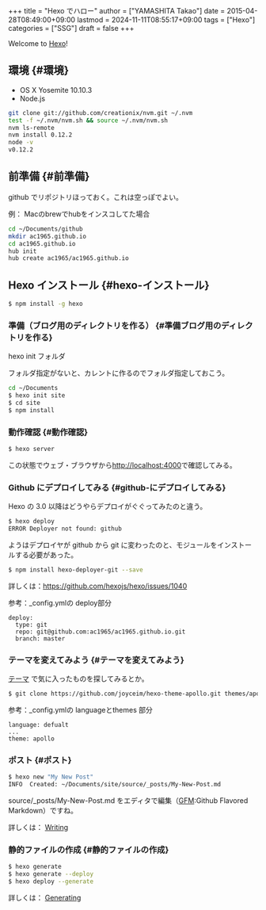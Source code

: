 +++
title = "Hexo でハロー"
author = ["YAMASHITA Takao"]
date = 2015-04-28T08:49:00+09:00
lastmod = 2024-11-11T08:55:17+09:00
tags = ["Hexo"]
categories = ["SSG"]
draft = false
+++

Welcome to [Hexo](http://hexo.io)!


## 環境 {#環境}

-   OS X Yosemite 10.10.3
-   Node.js

<!--listend-->

```sh
git clone git://github.com/creationix/nvm.git ~/.nvm
test -f ~/.nvm/nvm.sh && source ~/.nvm/nvm.sh
nvm ls-remote
nvm install 0.12.2
node -v
v0.12.2
```


## 前準備 {#前準備}

github でリポジトリほっておく。これは空っぽでよい。

例： Macのbrewでhubをインスコしてた場合

```sh
cd ~/Documents/github
mkdir ac1965.github.io
cd ac1965.github.io
hub init
hub create ac1965/ac1965.github.io
```


## Hexo インストール {#hexo-インストール}

```sh
$ npm install -g hexo
```


### 準備（ブログ用のディレクトリを作る） {#準備ブログ用のディレクトリを作る}

hexo init フォルダ

フォルダ指定がないと、カレントに作るのでフォルダ指定しておこう。

```sh
cd ~/Documents
$ hexo init site
$ cd site
$ npm install
```


### 動作確認 {#動作確認}

```sh
$ hexo server
```

この状態でウェブ・ブラウザから[http://localhost:4000](http://localhost:4000/)で確認してみる。


### Github にデプロイしてみる {#github-にデプロイしてみる}

Hexo の 3.0 以降はどうやらデプロイがぐぐってみたのと違う。

```sh
$ hexo deploy
ERROR Deployer not found: github
```

ようはデプロイヤが github から git
に変わったのと、モジュールをインストールする必要があった。

```sh
$ npm install hexo-deployer-git --save
```

詳しくは：<https://github.com/hexojs/hexo/issues/1040>

参考：_config.ymlの deploy部分

```text
deploy:
  type: git
  repo: git@github.com:ac1965/ac1965.github.io.git
  branch: master
```


### テーマを変えてみよう {#テーマを変えてみよう}

[テーマ](http://hexo.io/themes/) で気に入ったものを探してみるとか。

```sh
$ git clone https://github.com/joyceim/hexo-theme-apollo.git themes/apollo
```

参考：_config.ymlの languageとthemes 部分

```text
language: defualt
...
theme: apollo
```


### ポスト {#ポスト}

```sh
$ hexo new "My New Post"
INFO  Created: ~/Documents/site/source/_posts/My-New-Post.md
```

source/_posts/My-New-Post.md
をエディタで編集（[GFM](https://help.github.com/articles/github-flavored-markdown/):Github
Flavored Markdown）ですね。

詳しくは： [Writing](http://hexo.io/docs/writing.html)


### 静的ファイルの作成 {#静的ファイルの作成}

```sh
$ hexo generate
$ hexo generate --deploy
$ hexo deploy --generate
```

詳しくは： [Generating](http://hexo.io/docs/generating.html)
